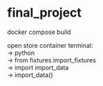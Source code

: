 # final_project

docker compose build

open store container terminal: \
-> python \
-> from fixtures.import_fixtures \
-> import import_data \
-> import_data()
